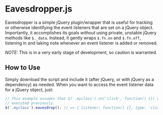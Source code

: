 Eavesdropper.js
===============

Eavesdropper is a simple jQuery plugin/wrapper that is useful for tracking or
otherwise identifying the event listeners that are set on a jQuery object.
Importantly, it accomplishes its goals *without* using private, unstable jQuery
methods like `$._data`. Instead, it gently wraps `$.fn.on` and `$.fn.off`,
listening in and taking note whenever an event listener is added or removed.

_NOTE:_ This is in a very early stage of development, so caution is warranted.

How to Use
----------

Simply download the script and include it (after jQuery, or with jQuery as a
dependency) as needed. When you want to access the event listener data for a
jQuery object, just:

```javascript
// This example assumes that $('.myclass').on('click', function() {}) was
// executed previously.
$('.myclass').eavesdrop(); // => { listener: function() {}, type: 'click' }
```
